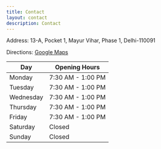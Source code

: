 ```yaml
---
title: Contact
layout: contact
description: Contact
---
```


Address: 13-A, Pocket 1, Mayur Vihar, Phase 1, Delhi-110091

Directions: [Google Maps](https://g.page/pinknbluenursery?share)

| Day       | Opening Hours   	|
| --------- | ---------------	|
| Monday	| 7:30 AM - 1:00 PM	|
| Tuesday   | 7:30 AM - 1:00 PM	|
| Wednesday | 7:30 AM - 1:00 PM	|
| Thursday  | 7:30 AM - 1:00 PM	|
| Friday    | 7:30 AM - 1:00 PM	|
| Saturday  | Closed  			|
| Sunday	| Closed          	|
